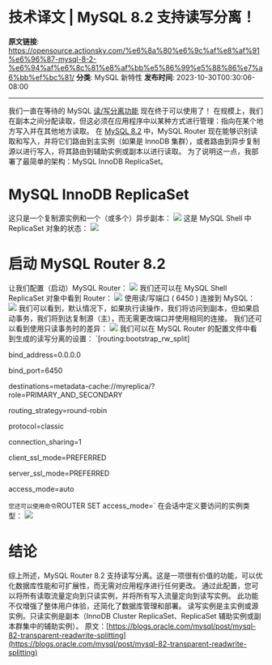 # 技术译文 | MySQL 8.2 支持读写分离！

**原文链接**: https://opensource.actionsky.com/%e6%8a%80%e6%9c%af%e8%af%91%e6%96%87-mysql-8-2-%e6%94%af%e6%8c%81%e8%af%bb%e5%86%99%e5%88%86%e7%a6%bb%ef%bc%81/
**分类**: MySQL 新特性
**发布时间**: 2023-10-30T00:30:06-08:00

---

我们一直在等待的 MySQL [读/写分离功能](https://dev.mysql.com/doc/mysql-router/8.2/en/router-read-write-splitting.html) 现在终于可以使用了！
在规模上，我们在副本之间分配读取，但这必须在应用程序中以某种方式进行管理：指向在某个地方写入并在其他地方读取。
在 [MySQL 8.2](https://dev.mysql.com/doc/relnotes/mysql/8.2/en/) 中，MySQL Router 现在能够识别读取和写入，并将它们路由到主实例（如果是 InnoDB 集群），或者路由到异步复制源以进行写入，将其路由到辅助实例或副本以进行读取。
为了说明这一点，我部署了最简单的架构：MySQL InnoDB ReplicaSet。
# MySQL InnoDB ReplicaSet
这只是一个复制源实例和一个（或多个）异步副本：
![](.img/85131bc7.png)
这是 MySQL Shell 中 ReplicaSet 对象的状态：
![](.img/3504585f.png)
# 启动 MySQL Router 8.2
让我们配置（启动）MySQL Router：
![](.img/382a5f04.png)
我们还可以在 MySQL Shell ReplicaSet 对象中看到 Router：
![](.img/db674743.png)
使用读/写端口 ( 6450 ) 连接到 MySQL：
![](.img/f2430c2a.png)
我们可以看到，默认情况下，如果执行读操作，我们将访问到副本，但如果启动事务，我们将到达复制源（主），而无需更改端口并使用相同的连接。
我们还可以看到使用只读事务时的差异：
![](.img/3d9b2e1f.png)
我们可以在 MySQL Router 的配置文件中看到生成的读写分离的设置：
`[routing:bootstrap_rw_split]
bind_address=0.0.0.0
bind_port=6450
destinations=metadata-cache://myreplica/?role=PRIMARY_AND_SECONDARY
routing_strategy=round-robin
protocol=classic
connection_sharing=1
client_ssl_mode=PREFERRED
server_ssl_mode=PREFERRED
access_mode=auto
`
您还可以使用命令 `ROUTER SET access_mode=` 在会话中定义要访问的实例类型：
![](.img/bf19d468.png)
# 结论
综上所述，MySQL Router 8.2 支持读写分离。这是一项很有价值的功能，可以优化数据库性能和可扩展性，而无需对应用程序进行任何更改。
通过此配置，您可以将所有读取流量定向到只读实例，并将所有写入流量定向到读写实例。
此功能不仅增强了整体用户体验，还简化了数据库管理和部署。
读写实例是主实例或源实例。只读实例是副本（InnoDB Cluster ReplicaSet、ReplicaSet 辅助实例或副本群集中的辅助实例）。
原文：[https://blogs.oracle.com/mysql/post/mysql-82-transparent-readwrite-splitting](https://blogs.oracle.com/mysql/post/mysql-82-transparent-readwrite-splitting)
